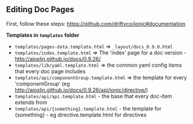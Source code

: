 Editing Doc Pages
-----------------

First, follow these steps: https://github.com/driftyco/ionic#documentation

**Templates in `templates` folder**

- `templates/pages-data.template.html` => `_layout/docs_0.9.0.html`
- `templates/index.template.html` => The 'index' page for a doc version - http://ajoslin.github.io/docs/0.9.26/
- `templates/lib/yaml.template.html` => the common yaml config items that every doc page includes
- `templates/api/componentGroup.template.html` => the template for every 'componentGroup' (eg http://ajoslin.github.io/docs/0.9.26/api/ionic/directive/)
- `templates/api/api.template.html` - the base that every doc-item extends from
- `templates/api/{something}.template.html` - the template for {something} - eg directive.template.html for directives
